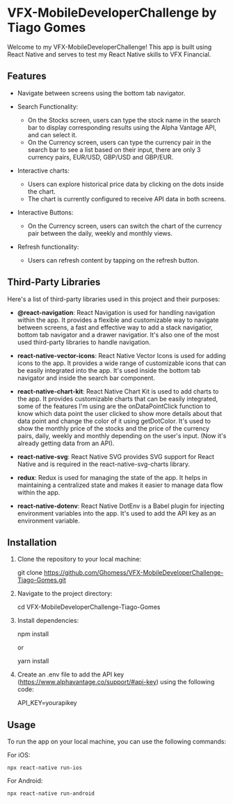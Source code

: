 # VFX-MobileDeveloperChallenge by Tiago Gomes

Welcome to my VFX-MobileDeveloperChallenge! This app is built using React Native and serves to test my React Native skills to VFX Financial.

## Features

- Navigate between screens using the bottom tab navigator.

- Search Functionality:
  - On the Stocks screen, users can type the stock name in the search bar to display corresponding results using the Alpha Vantage API, and can select it.
  - On the Currency screen, users can type the currency pair in the search bar to see a list based on their input, there are only 3 currency pairs, EUR/USD, GBP/USD and GBP/EUR.
- Interactive charts:

  - Users can explore historical price data by clicking on the dots inside the chart.
  - The chart is currently configured to receive API data in both screens.

- Interactive Buttons:
  - On the Currency screen, users can switch the chart of the currency pair between the daily, weekly and monthly views.
- Refresh functionality:
  - Users can refresh content by tapping on the refresh button.

## Third-Party Libraries

Here's a list of third-party libraries used in this project and their purposes:

- **@react-navigation**: React Navigation is used for handling navigation within the app. It provides a flexible and customizable way to navigate between screens, a fast and effective way to add a stack navigatior, bottom tab navigator and a drawer navigatior. It's also one of the most used third-party libraries to handle navigation.

- **react-native-vector-icons**: React Native Vector Icons is used for adding icons to the app. It provides a wide range of customizable icons that can be easily integrated into the app. It's used inside the bottom tab navigator and inside the search bar component.

- **react-native-chart-kit**: React Native Chart Kit is used to add charts to the app. It provides customizable charts that can be easily integrated, some of the features I'm using are the onDataPointClick function to know which data point the user clicked to show more details about that data point and change the color of it using getDotColor. It's used to show the monthly price of the stocks and the price of the currency pairs, daily, weekly and monthly depending on the user's input. (Now it's already getting data from an API).

- **react-native-svg**: React Native SVG provides SVG support for React Native and is required in the react-native-svg-charts library.

- **redux**: Redux is used for managing the state of the app. It helps in maintaining a centralized state and makes it easier to manage data flow within the app.

- **react-native-dotenv**: React Native DotEnv is a Babel plugin for injecting environment variables into the app. It's used to add the API key as an environment variable.

## Installation

1. Clone the repository to your local machine:

   git clone https://github.com/Ghomess/VFX-MobileDeveloperChallenge-Tiago-Gomes.git

2. Navigate to the project directory:

   cd VFX-MobileDeveloperChallenge-Tiago-Gomes

3. Install dependencies:

   npm install

   or

   yarn install

4. Create an .env file to add the API key (https://www.alphavantage.co/support/#api-key) using the following code:

   API_KEY=yourapikey

## Usage

To run the app on your local machine, you can use the following commands:

For iOS:

    npx react-native run-ios

For Android:

    npx react-native run-android
